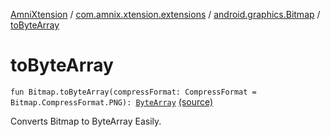 [AmniXtension](../../index.md) / [com.amnix.xtension.extensions](../index.md) / [android.graphics.Bitmap](index.md) / [toByteArray](./to-byte-array.md)

# toByteArray

`fun Bitmap.toByteArray(compressFormat: CompressFormat = Bitmap.CompressFormat.PNG): `[`ByteArray`](https://kotlinlang.org/api/latest/jvm/stdlib/kotlin/-byte-array/index.html) [(source)](https://github.com/AmniX/AmniXTension/tree/master/AmniXtension/src/main/java/com/amnix/xtension/extensions/BitmapExtension.kt#L204)

Converts Bitmap to ByteArray Easily.

